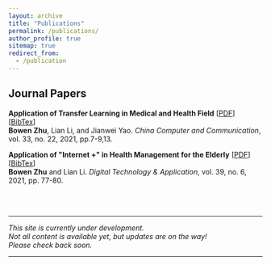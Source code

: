 ```yaml
---
layout: archive
title: "Publications"
permalink: /publications/
author_profile: true
sitemap: true
redirect_from:
  - /publication
---
```

<!--
{% if author.googlescholar %}
  You can also find my articles on <u><a href="{{author.googlescholar}}">my Google Scholar profile</a>.</u>
{% endif %}

{% include base_path %}

## Papers

### 2021
-->

## Journal Papers
**Application of Transfer Learning in Medical and Health Field**
[<a href="https://oversea.cnki.net/KCMS/detail/detail.aspx?dbcode=CJFD&dbname=CJFDLAST2022&filename=XXDL202122004&uniplatform=OVERSEA&v=7O4b8B96KkzRgvQQpZTWHRns3OGjr6HQsk46YgvO93vZlaa8OptYSOemRjIr8K_A" target="_blank">PDF</a>]
[[BibTex](../files/BibTex/zhu2021transfer.bib)]\
**Bowen Zhu**, Lian Li, and Jianwei Yao. 
*China Computer and Communication*, vol. 33, no. 22, 2021, pp.7-9,13.

**Application of "Internet +" in Health Management for the Elderly**
[<a href="https://oversea.cnki.net/KCMS/detail/detail.aspx?dbcode=CJFD&dbname=CJFDLAST2021&filename=SZJT202106025&uniplatform=OVERSEA&v=w1sbZvc5fwDlQFEW369M6xQyY76atSJl0cdLziyXZO9QEsOOA-A9XiUQ-cRwx_9Z" target="_blank">PDF</a>]
[[BibTex](../files/BibTex/zhu2021internetplus.bib)]\
**Bowen Zhu** and Lian Li.
*Digital Technology & Application*, vol. 39, no. 6, 2021, pp. 77-80.


[//]: # (## Conference Papers)


<br>
<br>
<hr>

*This site is currently under development.
<br>Not all content is available yet, but updates are on the way!
<br >Please check back soon.*

<hr>